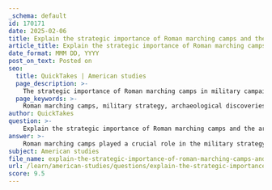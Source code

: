 ```yaml
---
_schema: default
id: 170171
date: 2025-02-06
title: Explain the strategic importance of Roman marching camps and the archaeological discoveries associated with them.
article_title: Explain the strategic importance of Roman marching camps and the archaeological discoveries associated with them.
date_format: MMM DD, YYYY
post_on_text: Posted on
seo:
  title: QuickTakes | American studies
  page_description: >-
    The strategic importance of Roman marching camps in military campaigns, particularly in Scotland, and the archaeological discoveries that provide insights into their construction and function.
  page_keywords: >-
    Roman marching camps, military strategy, archaeological discoveries, Vindolanda, Hadrian's Wall, logistical support, territorial control, cultural interactions, Tacitus, Picts, ancient Rome, military installations, Roman legions, campaign operations, ancient military history
author: QuickTakes
question: >-
    Explain the strategic importance of Roman marching camps and the archaeological discoveries associated with them.
answer: >-
    Roman marching camps played a crucial role in the military strategy of the Roman Empire, particularly during campaigns in regions like Scotland. These camps were temporary military installations that allowed Roman legions to establish a secure base of operations while on the move. Their strategic importance can be summarized in several key points:\n\n### Strategic Importance of Roman Marching Camps\n\n1. **Logistical Support**: Marching camps provided essential logistical support for Roman troops. They served as supply depots where soldiers could rest, resupply, and regroup before continuing their campaigns. This was particularly important in hostile territories where resources were scarce.\n\n2. **Military Organization**: The layout of Roman marching camps was highly organized, typically featuring a rectangular shape with fortified walls, gates, and designated areas for different units. This organization facilitated efficient troop movements and command structures, allowing for rapid deployment in response to threats.\n\n3. **Territorial Control**: Establishing camps in strategic locations helped the Romans assert control over newly conquered territories. By creating a network of camps, the Romans could maintain a presence in the region, monitor local tribes, and deter potential uprisings.\n\n4. **Cultural Interactions**: The presence of Roman camps often led to interactions with local tribes, such as the Picts. These interactions could result in both conflict and cultural exchange, influencing the dynamics of Roman-British relations.\n\n### Archaeological Discoveries\n\nArchaeological discoveries related to Roman marching camps have provided valuable insights into their construction, use, and the broader context of Roman military campaigns:\n\n- **Vindolanda**: Located near Hadrian's Wall, Vindolanda is one of the most significant archaeological sites related to Roman military history. Excavations have revealed well-preserved structures, including barracks, workshops, and storage facilities, which illustrate the daily life of soldiers and their interactions with local populations.\n\n- **Hadrian's Wall**: This monumental structure not only served as a defensive barrier but also as a series of forts and camps along its length. Archaeological findings along the wall have uncovered evidence of military installations, including marching camps that were used during various campaigns.\n\n- **Tacitus' Accounts**: The writings of Roman historians like Tacitus provide context for understanding the military strategies employed during campaigns against the Picts. His descriptions of battles and troop movements complement the archaeological evidence, offering a narrative of Roman military operations in Britain.\n\n- **Recent Discoveries**: Ongoing archaeological work continues to uncover new Roman camps, enhancing our understanding of their distribution and significance. For instance, recent surveys have identified additional camps in Scotland, shedding light on the extent of Roman military presence in the region.\n\nIn conclusion, Roman marching camps were vital for the success of military campaigns, providing logistical support, facilitating territorial control, and enabling interactions with local tribes. Archaeological discoveries at sites like Vindolanda and along Hadrian's Wall have enriched our understanding of these camps and their role in the broader narrative of Roman military history in Britain.
subject: American studies
file_name: explain-the-strategic-importance-of-roman-marching-camps-and-the-archaeological-discoveries-associated-with-them.md
url: /learn/american-studies/questions/explain-the-strategic-importance-of-roman-marching-camps-and-the-archaeological-discoveries-associated-with-them
score: 9.5
---
```


&nbsp;